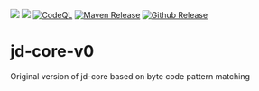 [![](https://jitpack.io/v/nbauma109/jd-core-v0.svg)](https://jitpack.io/#nbauma109/jd-core-v0)
[![](https://jitci.com/gh/nbauma109/jd-core-v0/svg)](https://jitci.com/gh/nbauma109/jd-core-v0)
[![CodeQL](https://github.com/nbauma109/jd-core-v0/actions/workflows/codeql-analysis.yml/badge.svg?branch=master)](https://github.com/nbauma109/jd-core-v0/actions/workflows/codeql-analysis.yml)
[![Maven Release](https://github.com/nbauma109/jd-core-v0/actions/workflows/maven.yml/badge.svg)](https://github.com/nbauma109/jd-core-v0/actions/workflows/maven.yml)
[![Github Release](https://github.com/nbauma109/jd-core-v0/actions/workflows/release.yml/badge.svg)](https://github.com/nbauma109/jd-core-v0/actions/workflows/release.yml)

# jd-core-v0
Original version of jd-core based on byte code pattern matching
